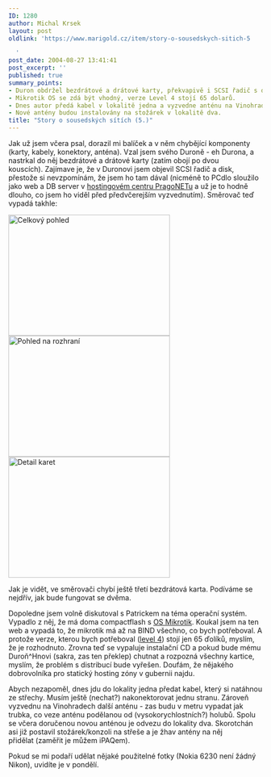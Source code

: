 ```yaml
---
ID: 1280
author: Michal Krsek
layout: post
oldlink: 'https://www.marigold.cz/item/story-o-sousedskych-sitich-5

  '
post_date: 2004-08-27 13:41:41
post_excerpt: ''
published: true
summary_points:
- Duron obdržel bezdrátové a drátové karty, překvapivě i SCSI řadič s diskem.
- Mikrotik OS se zdá být vhodný, verze Level 4 stojí 65 dolarů.
- Dnes autor předá kabel v lokalitě jedna a vyzvedne anténu na Vinohradech.
- Nové antény budou instalovány na stožárek v lokalitě dva.
title: "Story o sousedských sítích (5.)"
---
```


<p>
Jak už jsem včera psal, dorazil mi balíček a v něm chybějící komponenty (karty, kabely, konektory, anténa). Vzal jsem svého Duroně - eh Durona, a nastrkal do něj bezdrátové a drátové karty (zatím obojí po dvou kouscích). Zajímave je, že v Duronovi jsem objevil SCSI řadič a disk, přestože si nevzpomínám, že jsem ho tam dával (nicméně to PCdlo sloužilo jako web a DB server v <a href="http://www.pragonet.cz/sluzby/viacollocation_car_cz.php">hostingovém centru PragoNETu</a> a už je to hodně dlouho, co jsem ho viděl před předvčerejším vyzvednutím). Směrovač teď vypadá takhle:</p>
<div class="rightbox"><img src="/wp-content/uploads/cache/20040827-router1.JPG" alt="Celkový pohled" width="320" height="240" /></div><div class="rightbox"><img src="/wp-content/uploads/cache/20040827-router2.JPG" alt="Pohled na rozhraní" width="320" height="240" /></div><div class="rightbox"><img src="/wp-content/uploads/cache/20040827-router3.JPG" alt="Detail karet" width="320" height="240" /></div><div style='clear:both'></div><p>
Jak je vidět, ve směrovači chybí ještě třetí bezdrátová karta. Podíváme se nejdřív, jak bude fungovat se dvěma.</p>
<p>
Dopoledne jsem volně diskutoval s Patrickem na téma operační systém. Vypadlo z něj, že má doma compactflash s <a href="http://www.mikrotik.com/2index.html">OS Mikrotik</a>. Koukal jsem na ten web a vypadá to, že mikrotik má až na BIND všechno, co bych potřeboval. A protože verze, kterou bych potřeboval (<a href="http://www.mikrotik.com/software.php">level 4</a>) stojí jen 65 ďolíků, myslím, že je rozhodnuto. Zrovna teď se vypaluje instalační CD a pokud bude mému Duroň^Hnovi (sakra, zas ten překlep) chutnat a rozpozná všechny kartice, myslím, že problém s distribucí bude vyřešen. Doufám, že nějakého dobrovolníka pro statický hosting zóny v gubernii najdu.</p>
<p>
Abych nezapoměl, dnes jdu do lokality jedna předat kabel, který si natáhnou ze střechy. Musím ještě (nechat?) nakonektorovat jednu stranu. Zároveň vyzvednu na Vinohradech další anténu - zas budu v metru vypadat jak trubka, co veze anténu podělanou od (vysokorychlostních?) holubů. Spolu se včera doručenou novou anténou je odvezu do lokality dva. Skorotchán asi již postavil stožárek/konzoli na střeše a je žhav antény na něj přidělat (zaměřit je můžem iPAQem). </p>
<p>
Pokud se mi podaří udělat nějaké použitelné fotky (Nokia 6230 není žádný Nikon), uvidíte je v pondělí.</p>